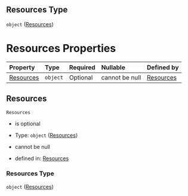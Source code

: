 ## Resources Type

`object` ([Resources](resources.md))

# Resources Properties

| Property                | Type     | Required | Nullable       | Defined by                                                                       |
| :---------------------- | :------- | :------- | :------------- | :------------------------------------------------------------------------------- |
| [Resources](#resources) | `object` | Optional | cannot be null | [Resources](resources-properties-resources.md "#/properties/Resources") |

## Resources



`Resources`

*   is optional

*   Type: `object` ([Resources](resources-properties-resources.md))

*   cannot be null

*   defined in: [Resources](resources-properties-resources.md "#/properties/Resources")

### Resources Type

`object` ([Resources](resources-properties-resources.md))
